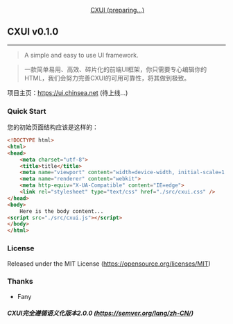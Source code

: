 <p align="center">
  <a href="https://ui.chinsea.net">CXUI (preparing...)</a>
</p>

## CXUI v0.1.0
---
> A simple and easy to use UI framework.

> 一款简单易用、高效、碎片化的前端UI框架，你只需要专心编辑你的HTML，我们会努力完善CXUI的可用可靠性，将其做到极致。

项目主页：https://ui.chinsea.net (待上线...)<br>

### Quick Start
您的初始页面结构应该是这样的：

```html
<!DOCTYPE html>
<html>
<head>
	<meta charset="utf-8">
	<title>title</title>
	<meta name="viewport" content="width=device-width, initial-scale=1.0, user-scalable=0, minimum-scale=1.0, maximum-scale=1.0">
	<meta name="renderer" content="webkit">
	<meta http-equiv="X-UA-Compatible" content="IE=edge">
	<link rel="stylesheet" type="text/css" href="./src/cxui.css" />
</head>
<body>
    Here is the body content...
<script src="./src/cxui.js"></script>
</body>
</html>
```

### License
Released under the MIT License (https://opensource.org/licenses/MIT)

### Thanks
* Fany

##### CXUI完全遵循语义化版本2.0.0 (https://semver.org/lang/zh-CN/)